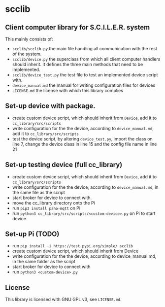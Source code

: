 # scclib

## Client computer library for S.C.I.L.E.R. system
This mainly consists of:

- `scclib/scclib.py` the main file handling all communication with the rest of the system.
- `scclib/device.py` the superclass from which all client computer handlers should inherit. It defines the three main methods that need to be implemented.
- `scclib/device_test.py` the test file to test an implemented device script with.
- `device_manual.md` the manual for writing configuration files for devices
- `LICENSE.md` the license with which this library complies

## Set-up device with package.
- create custom device script, which should inherit from `Device`, add it to `cc_library/src/scripts`
- write configuration for the the device, according to `device_manual.md`, add it to `cc_library/src/scripts`
- test the device script, by altering `device_test.py`, import the class on line 7, change the device class in line 15 and the config file name in line 21



## Set-up testing device (full cc_library)
- create custom device script, which should inherit from `Device`, add it to `cc_library/src/scripts`
- write configuration for the the device, according to `device_manual.md`, in the same file as the script
- start broker for device to connect with. 
- move the cc_library directory onto the Pi
- run `pip3 install paho-mqtt` on Pi
- run `python3 cc_library/src/scripts/<custom-device>.py` on Pi to start device

## Set-up Pi (TODO)
- run `pip install -i https://test.pypi.org/simple/ scclib`
- create custom device script, which should inherit from Device
- write configuration for the the device, according to device_manual.md, in the same folder as the script
- start broker for device to connect with
- run `python3 <custom-device>.py`

## License
This library is licensed with GNU GPL v3, see `LICENSE.md`.